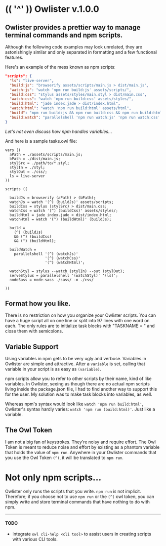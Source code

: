 # (( '^' )) Owlister v.1.0.0

## Owlister provides a prettier way to manage terminal commands and npm scripts.
Although the following code examples may look unrelated, they are astonishingly similar and only separated in formatting and a few functional features.

Here's an example of the mess known as npm scripts:
```json
"scripts": {
  "ls": "live-server",
  "build:js": "browserify assets/scripts/main.js > dist/main.js",
  "watch:js": "watch 'npm run build:js' assets/scripts/",
  "build:css": "stylus assets/styles/main.styl > dist/main.css",
  "watch:css": "watch 'npm run build:css' assets/styles/",
  "build:html": "jade index.jade > dist/index.html",
  "watch:html": "watch 'npm run build:html' assets/html",
  "build": "npm run build:js && npm run build:css && npm run build:html",
  "build:watch": "parallelshell 'npm run watch:js' 'npm run watch:css' 'npm run watch:html'",
}
```
_Let's not even discuss how npm handles variables..._

And here is a sample tasks.owl file:  

```
vars ((
  aPath = ./assets/scripts/main.js;
  bPath = ./dist/main.js;
  stylSrc = ./path/to/*.styl;
  stylIn = ./styl;
  stylOut = ./css/;
  ls = live-server
))

scripts ((

  buildJs = browserify (aPath) > (bPath);
  watchJs = watch '(^) (buildJs)' assets/scripts;
  buildCss = stylus (stylSrc) > dist/main.css;
  watchCss = watch '(^) (buildCss)' assets/styles/;
  buildHtml = jade index.jade > dist/index.html;
  watchHtml = watch '(^) (buildHtml)' (buildJs);

  build =
    (^) (buildJs)
    && (^) (buildCss)
    && (^) (buildHtml);

  buildWatch =
    parallelshell '(^) (watchJs)'
                  '(^) (watchCss)'
                  '(^) (watchHtml)';

  watchStyl = stylus --watch (stylIn) --out (stylOut);
  serveStylus = parallelshell '(watchStyl)' '(ls)';
  nodeSass = node-sass ./sass/ -o ./css/

))

```

## Format how you like.
There is no restriction on how you organize your Owlister scripts. You can have a huge script all on one line or split into 97 lines with one word on each. The only rules are to initialize task blocks with "TASKNAME = " and close them with semicolons.

## Variable Support
Using variables in npm gets to be very ugly and verbose. Variables in Owlister are simple and attractive. After a `variable` is set, calling that variable in your script is as easy as `(variable)`.

npm scripts allow you to refer to other scripts by their name, kind of like variables. In Owlister, seeing as though there are no actual npm scripts living inside the package.json file, I had to find another way to support this for the user. My solution was to make task blocks into variables, as well.

Whereas npm's syntax would look like `watch 'npm run build:html'`, Owlister's syntax hardly varies: `watch 'npm run (build:html)'`. Just like a variable.

## The Owl Token
I am not a big fan of keystrokes. They're noisy and require effort. The Owl Token is meant to reduce noise and effort by existing as a phantom variable that holds the value of `npm run`. Anywhere in your Owlister commands that you use the Owl Token `(^)`, it will be translated to `npm run`.

# Not only npm scripts...
Owlister only runs the scripts that you write. `npm run` is not implicit. Therefore; if you choose not to use `npm run` or the `(^)` owl token, you can simply write and store terminal commands that have nothing to do with npm.

---
#### TODO
- Integrate `owl cli-help <cli tool>` to assist users in creating scripts with various CLI tools.
